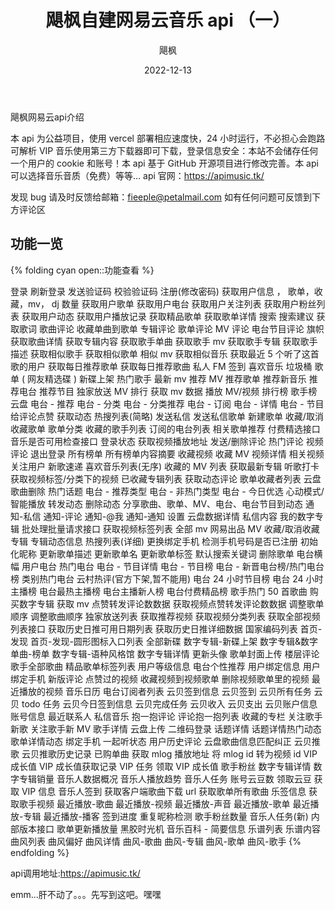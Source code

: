 ﻿---
layout: post

date: 2022-12-13

title: 飓枫自建网易云音乐 api （一）

author: 飓枫
---



飓枫网易云api介绍
<!-- more -->

本 api 为公益项目，使用 vercel 部署相应速度快，24 小时运行，不必担心会跑路
可解析 VIP 音乐使用第三方下载器即可下载，登录信息安全：本站不会储存任何一个用户的 cookie 和账号！本 api 基于 GitHub 开源项目进行修改完善。本 api 可以选择音乐音质（免费）等等…
api 官网：https://apimusic.tk/

发现 bug 请及时反馈给邮箱：fieeple@petalmail.com
如有任何问题可反馈到下方评论区

## 功能一览

{% folding cyan open::功能查看 %}



登录
刷新登录
发送验证码
校验验证码
注册(修改密码)
获取用户信息 ， 歌单，收藏，mv， dj 数量
获取用户歌单
获取用户电台
获取用户关注列表
获取用户粉丝列表
获取用户动态
获取用户播放记录
获取精品歌单
获取歌单详情
搜索
搜索建议
获取歌词
歌曲评论
收藏单曲到歌单
专辑评论
歌单评论
MV 评论
电台节目评论
旗帜
获取歌曲详情
获取专辑内容
获取歌手单曲
获取歌手 mv
获取歌手专辑
获取歌手描述
获取相似歌手
获取相似歌单
相似 mv
获取相似音乐
获取最近 5 个听了这首歌的用户
获取每日推荐歌单
获取每日推荐歌曲
私人 FM
签到
喜欢音乐
垃圾桶
歌单 ( 网友精选碟 )
新碟上架
热门歌手
最新 mv
推荐 MV
推荐歌单
推荐新音乐
推荐电台
推荐节目
独家放送
MV 排行
获取 mv 数据
播放 MV/视频
排行榜
歌手榜
云盘
电台 - 推荐
电台 - 分类
电台 - 分类推荐
电台 - 订阅
电台 - 详情
电台 - 节目
给评论点赞
获取动态
热搜列表(简略)
发送私信
发送私信歌单
新建歌单
收藏/取消收藏歌单
歌单分类
收藏的歌手列表
订阅的电台列表
相关歌单推荐
付费精选接口
音乐是否可用检查接口
登录状态
获取视频播放地址
发送/删除评论
热门评论
视频评论
退出登录
所有榜单
所有榜单内容摘要
收藏视频
收藏 MV
视频详情
相关视频
关注用户
新歌速递
喜欢音乐列表(无序)
收藏的 MV 列表
获取最新专辑
听歌打卡
获取视频标签/分类下的视频
已收藏专辑列表
获取动态评论
歌单收藏者列表
云盘歌曲删除
热门话题
电台 - 推荐类型
电台 - 非热门类型
电台 - 今日优选
心动模式/智能播放
转发动态
删除动态
分享歌曲、歌单、MV、电台、电台节目到动态
通知-私信
通知-评论
通知-@我
通知-通知
设置
云盘数据详情
私信内容
我的数字专辑
批处理批量请求接口
获取视频标签列表
全部 mv
网易出品 MV
收藏/取消收藏专辑
专辑动态信息
热搜列表(详细)
更换绑定手机
检测手机号码是否已注册
初始化昵称
更新歌单描述
更新歌单名
更新歌单标签
默认搜索关键词
删除歌单
电台横幅
用户电台
热门电台
电台 - 节目详情
电台 - 节目榜
电台 - 新晋电台榜/热门电台榜
类别热门电台
云村热评(官方下架,暂不能用)
电台 24 小时节目榜
电台 24 小时主播榜
电台最热主播榜
电台主播新人榜
电台付费精品榜
歌手热门 50 首歌曲
购买数字专辑
获取 mv 点赞转发评论数数据
获取视频点赞转发评论数数据
调整歌单顺序
调整歌曲顺序
独家放送列表
获取推荐视频
获取视频分类列表
获取全部视频列表接口
获取历史日推可用日期列表
获取历史日推详细数据
国家编码列表
首页-发现
首页-发现-圆形图标入口列表
全部新碟
数字专辑-新碟上架
数字专辑&数字单曲-榜单
数字专辑-语种风格馆
数字专辑详情
更新头像
歌单封面上传
楼层评论
歌手全部歌曲
精品歌单标签列表
用户等级信息
电台个性推荐
用户绑定信息
用户绑定手机
新版评论
点赞过的视频
收藏视频到视频歌单
删除视频歌单里的视频
最近播放的视频
音乐日历
电台订阅者列表
云贝签到信息
云贝签到
云贝所有任务
云贝 todo 任务
云贝今日签到信息
云贝完成任务
云贝收入
云贝支出
云贝账户信息
账号信息
最近联系人
私信音乐
抱一抱评论
评论抱一抱列表
收藏的专栏
关注歌手新歌
关注歌手新 MV
歌手详情
云盘上传
二维码登录
话题详情
话题详情热门动态
歌单详情动态
绑定手机
一起听状态
用户历史评论
云盘歌曲信息匹配纠正
云贝推歌
云贝推歌历史记录
已购单曲
获取 mlog 播放地址
将 mlog id 转为视频 id
VIP 成长值
VIP 成长值获取记录
VIP 任务
领取 VIP 成长值
歌手粉丝
数字专辑详情
数字专辑销量
音乐人数据概况
音乐人播放趋势
音乐人任务
账号云豆数
领取云豆
获取 VIP 信息
音乐人签到
获取客户端歌曲下载 url
获取歌单所有歌曲
乐签信息
获取歌手视频
最近播放-歌曲
最近播放-视频
最近播放-声音
最近播放-歌单
最近播放-专辑
最近播放-播客
签到进度
重复昵称检测
歌手粉丝数量
音乐人任务(新)
内部版本接口
歌单更新播放量
黑胶时光机
音乐百科 - 简要信息
乐谱列表
乐谱内容
曲风列表
曲风偏好
曲风详情
曲风-歌曲
曲风-专辑
曲风-歌单
曲风-歌手
{% endfolding %}

api调用地址:https://apimusic.tk/


emm…肝不动了。。。先写到这吧。嘿嘿